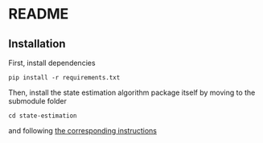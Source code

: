 # README

## Installation

First, install dependencies

```
pip install -r requirements.txt
```

Then, install the state estimation algorithm package itself by moving to the submodule folder

```
cd state-estimation
```

and following [the corresponding instructions](https://git.rwth-aachen.de/acs/core/automation/python-state-estimation/)

